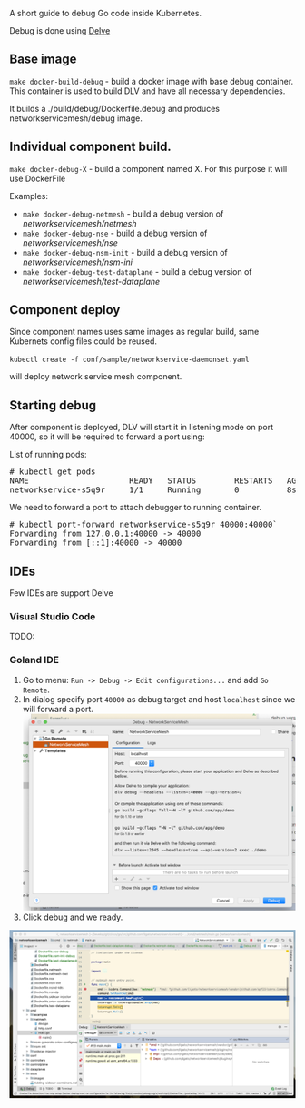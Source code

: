 A short guide to debug Go code inside Kubernetes. 

Debug is done using [Delve](http://github.com/derekparker/delve)

## Base image

`make docker-build-debug` - build a docker image with base debug container.
This container is used to build DLV and have all necessary dependencies.

It builds a ./build/debug/Dockerfile.debug and produces  networkservicemesh/debug image.

## Individual component build.
`make docker-debug-X` - build a component named X. For this purpose it will use DockerFile

Examples:
* `make docker-debug-netmesh` - build a debug version of *networkservicemesh/netmesh*
* `make docker-debug-nse` - build a debug version of *networkservicemesh/nse*
* `make docker-debug-nsm-init` - build a debug version of *networkservicemesh/nsm-ini*
* `make docker-debug-test-dataplane` - build a debug version of *networkservicemesh/test-dataplane*

## Component deploy
Since component names uses same images as regular build, same Kubernets config files could be reused.

`kubectl create -f conf/sample/networkservice-daemonset.yaml`

will deploy network service mesh component.
 
## Starting debug
After component is deployed, DLV will start it in listening mode on port 40000, 
so it will be required to forward a port using: 

List of running pods:

<pre>
# kubectl get pods
NAME                     READY   STATUS        RESTARTS   AGE
networkservice-s5q9r     1/1     Running       0          8s
</pre>

We need to forward a port to attach debugger to running container.

<pre>
# kubectl port-forward networkservice-s5q9r 40000:40000`
Forwarding from 127.0.0.1:40000 -> 40000
Forwarding from [::1]:40000 -> 40000
</pre>

## IDEs

Few IDEs are support Delve

### Visual Studio Code
TODO:

### Goland IDE

1. Go to menu: `Run -> Debug -> Edit configurations...` and add `Go Remote`.
2. In dialog specify port `40000` as debug target and host `localhost` since we will forward a port.
    ![Config img](./images/nsmesh_debug_config.png)
3. Click debug and we ready.

![Debug img](./images/nsmesh_under_debug.png)